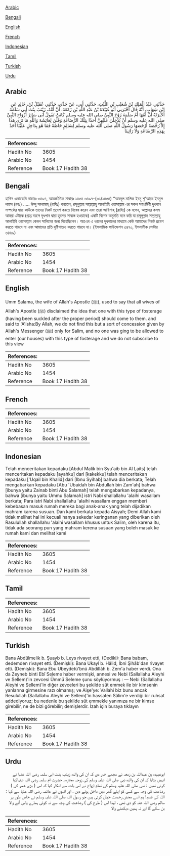 [Arabic](#arabic)

[Bengali](#bengali)

[English](#english)

[French](#french)

[Indonesian](#indonesian)

[Tamil](#tamil)

[Turkish](#turkish)

[Urdu](#urdu)

## Arabic


<div dir="rtl" lang="ar" style={{fontSize:'larger',backgroundColor:'#f8f9fa',padding:20}}>
حَدَّثَنِي عَبْدُ الْمَلِكِ بْنُ شُعَيْبِ بْنِ اللَّيْثِ، حَدَّثَنِي أَبِي، عَنْ جَدِّي، حَدَّثَنِي عُقَيْلُ بْنُ، خَالِدٍ عَنِ ابْنِ شِهَابٍ، أَنَّهُ قَالَ أَخْبَرَنِي أَبُو عُبَيْدَةَ بْنُ عَبْدِ اللَّهِ بْنِ زَمْعَةَ، أَنَّ أُمَّهُ، زَيْنَبَ بِنْتَ أَبِي سَلَمَةَ أَخْبَرَتْهُ أَنَّ أُمَّهَا أُمَّ سَلَمَةَ زَوْجَ النَّبِيِّ صلى الله عليه وسلم كَانَتْ تَقُولُ أَبَى سَائِرُ أَزْوَاجِ النَّبِيِّ صلى الله عليه وسلم أَنْ يُدْخِلْنَ عَلَيْهِنَّ أَحَدًا بِتِلْكَ الرَّضَاعَةِ وَقُلْنَ لِعَائِشَةَ وَاللَّهِ مَا نَرَى هَذَا إِلاَّ رُخْصَةً أَرْخَصَهَا رَسُولُ اللَّهِ صلى الله عليه وسلم لِسَالِمٍ خَاصَّةً فَمَا هُوَ بِدَاخِلٍ عَلَيْنَا أَحَدٌ بِهَذِهِ الرَّضَاعَةِ وَلاَ رَائِينَا
</div>
<div style={{backgroundColor:'#f8f9fa',padding:20, marginBottom: 10}}><table> <thead> <tr> <th>References:</th> <th></th> </tr> </thead> <tbody><tr><td>Hadith No</td><td>3605</td></tr><tr><td>Arabic No</td><td>1454</td></tr><tr><td>Reference</td><td>Book 17 Hadith 38</td></tr></tbody></table></div>

## Bengali


<div dir="ltr" lang="bn" style={{fontSize:'larger',backgroundColor:'#f8f9fa',padding:20}}>
হাদিস একাডেমি নাম্বারঃ ৩৪৯৭, আন্তর্জাতিক নাম্বারঃ ১৪৫৪ ৩৪৯৭-(৩১/১৪৫৪) “আবদুল মালিক ইবনু শু'আয়ব ইবনুল লায়স (রহঃ) ..... উম্মু সালামাহ্ (রাযিঃ) বলতেন, রসূলুল্লাহ সাল্লাল্লাহু আলাইহি ওয়াসাল্লাম এর সকল সহধর্মিণী দুধপান সম্পর্কের দ্বারা কাউকে তাদের নিকট প্রবেশ করতে নিষেধ করেন এবং তারা আয়িশাহ্ (রাযিঃ) কে বলেন, আল্লাহর কসম আমরা এটাকে (প্রাপ্ত বয়সে দুধপান দ্বারা হুরমত সাব্যস্ত হওয়াকে) একটি বিশেষ অনুমতি মনে করি যা রসূলুল্লাহ সাল্লাল্লাহু আলাইহি ওয়াসাল্লাম কেবল সালিমের জন্য দিয়েছিলেন। অতএব এ ধরনের দুধপানের মাধ্যমে কেউ আমাদের নিকট প্রবেশ করতে পারবে না এবং আমাদের প্রতি দৃষ্টিপাতও করতে পারবে না। (ইসলামিক ফাউন্ডেশন ৩৪৭০, ইসলামীক সেন্টার ৩৪৬৯)
</div>
<div style={{backgroundColor:'#f8f9fa',padding:20, marginBottom: 10}}><table> <thead> <tr> <th>References:</th> <th></th> </tr> </thead> <tbody><tr><td>Hadith No</td><td>3605</td></tr><tr><td>Arabic No</td><td>1454</td></tr><tr><td>Reference</td><td>Book 17 Hadith 38</td></tr></tbody></table></div>

## English


<div dir="ltr" lang="en" style={{fontSize:'larger',backgroundColor:'#f8f9fa',padding:20}}>
Umm Salama, the wife of Allah's Apostle (ﷺ), used to say that all wives of Allah's Apostle (ﷺ) disclaimed the idea that one with this type of fosterage (having been suckled after the proper period) should come to them. and said to 'A'isha:By Allah, we do not find this but a sort of concession given by Allah's Messenger (ﷺ) only for Salim, and no one was ging to be allowed to enter (our houses) with this type of fosterage and we do not subscribe to this view
</div>
<div style={{backgroundColor:'#f8f9fa',padding:20, marginBottom: 10}}><table> <thead> <tr> <th>References:</th> <th></th> </tr> </thead> <tbody><tr><td>Hadith No</td><td>3605</td></tr><tr><td>Arabic No</td><td>1454</td></tr><tr><td>Reference</td><td>Book 17 Hadith 38</td></tr></tbody></table></div>

## French


<div dir="ltr" lang="fr" style={{fontSize:'larger',backgroundColor:'#f8f9fa',padding:20}}>

</div>
<div style={{backgroundColor:'#f8f9fa',padding:20, marginBottom: 10}}><table> <thead> <tr> <th>References:</th> <th></th> </tr> </thead> <tbody><tr><td>Hadith No</td><td>3605</td></tr><tr><td>Arabic No</td><td>1454</td></tr><tr><td>Reference</td><td>Book 17 Hadith 38</td></tr></tbody></table></div>

## Indonesian


<div dir="ltr" lang="id" style={{fontSize:'larger',backgroundColor:'#f8f9fa',padding:20}}>
Telah menceritakan kepadaku [Abdul Malik bin Syu'aib bin Al Laits] telah menceritakan kepadaku [ayahku] dari [kakekku] telah menceritakan kepadaku ['Uqail bin Khalid] dari [Ibnu Syihab] bahwa dia berkata; Telah mengabarkan kepadaku [Abu 'Ubaidah bin Abdullah bin Zam'ah] bahwa [ibunya yaitu Zainab binti Abu Salamah] telah mengabarkan kepadanya, bahwa [ibunya yaitu Ummu Salamah] istri Nabi shallallahu 'alaihi wasallam berkata; Para istri Nabi shallallahu 'alaihi wasallam enggan memberi kebebasan masuk rumah mereka bagi anak-anak yang telah dijadikan mahram karena susuan. Dan kami berkata kepada Aisyah; Demi Allah kami tidak melihat hal ini kecuali hanya sekedar keringanan yang diberikan oleh Rasulullah shallallahu 'alaihi wasallam khusus untuk Salim, oleh karena itu, tidak ada seorang pun yang mahram kerena susuan yang boleh masuk ke rumah kami dan melihat kami
</div>
<div style={{backgroundColor:'#f8f9fa',padding:20, marginBottom: 10}}><table> <thead> <tr> <th>References:</th> <th></th> </tr> </thead> <tbody><tr><td>Hadith No</td><td>3605</td></tr><tr><td>Arabic No</td><td>1454</td></tr><tr><td>Reference</td><td>Book 17 Hadith 38</td></tr></tbody></table></div>

## Tamil


<div dir="ltr" lang="ta" style={{fontSize:'larger',backgroundColor:'#f8f9fa',padding:20}}>

</div>
<div style={{backgroundColor:'#f8f9fa',padding:20, marginBottom: 10}}><table> <thead> <tr> <th>References:</th> <th></th> </tr> </thead> <tbody><tr><td>Hadith No</td><td>3605</td></tr><tr><td>Arabic No</td><td>1454</td></tr><tr><td>Reference</td><td>Book 17 Hadith 38</td></tr></tbody></table></div>

## Turkish


<div dir="ltr" lang="tr" style={{fontSize:'larger',backgroundColor:'#f8f9fa',padding:20}}>
Bana Abdülmelik b. Şuayb b. Leys rivayet etti, (Dediki): Bana babam, dedemden rivayet etti. (Demişki): Bana Ukayl b. Hâlid, İbni Şihâb'dan rivayet etti. (Demişki): Bana Ebu Ubeydetü'bnü AbdiIIâh b. Zem'a haber verdi. Ona da Zeyneb binti Ebî Seleme haber vermişki, annesi ve Nebi (Sallallahu Aleyhi ve Sellem)'in zevcesi Ümmü Seleme şunu söylüyormuş : — Nebi (Sallallahu Aleyhi ve Sellem)'in diğer zevceleri bu şekilde süt emmek ile bir kimsenin yanlarına girmesine razı olmamış; ve Aişe'ye: Vallahi biz bunu ancak Resulullah (Sallallahu Aleyhi ve Sellem)'in hassaten Sâlim'e verdiği bir ruhsat addediyoruz; bu nedenle bu şekilde süt emmekle yanımıza ne bir kimse girebilir, ne de bizi görebilir; demişlerdir. İzah için buraya tıklayın
</div>
<div style={{backgroundColor:'#f8f9fa',padding:20, marginBottom: 10}}><table> <thead> <tr> <th>References:</th> <th></th> </tr> </thead> <tbody><tr><td>Hadith No</td><td>3605</td></tr><tr><td>Arabic No</td><td>1454</td></tr><tr><td>Reference</td><td>Book 17 Hadith 38</td></tr></tbody></table></div>

## Urdu


<div dir="rtl" lang="ur" style={{fontSize:'larger',backgroundColor:'#f8f9fa',padding:20}}>
ابوعبیدہ بن عبداللہ بن زمعہ نے مجھے خبر دی کہ ان کی والدہ زینب بنت ابی سلمہ رضی اللہ عنہا نے انہیں بتایا کہ ان کی والدہ نبی صلی اللہ علیہ وسلم کی زوجہ محترمہ حضرت ام سلمہ رضی اللہ عنہاکہا کرتی تھیں : نبی صلی اللہ علیہ وسلم کی تمام ازواج نے اس بات سے انکار کیا کہ اس ( بڑی عمر کی ) رضاعت کی وجہ سے کسی کو اپنے گھر میں داخل ہونے دیں ، اور انہوں نے عائشہ رضی اللہ عنہا سے کہا : اللہ کی قسم! ہم اسے محض رخصت خیال کرتی ہیں جو رسول اللہ صلی اللہ علیہ وسلم نے خاص طور پر سالم رضی اللہ عنہ کو دی تھی ، لہذا اس ( طرح کی ) رضاعت کی وجہ سے نہ کوئی ہمارے پاس آنے والا بن سکے گا اور نہ ہمیں دیکھنے والا
</div>
<div style={{backgroundColor:'#f8f9fa',padding:20, marginBottom: 10}}><table> <thead> <tr> <th>References:</th> <th></th> </tr> </thead> <tbody><tr><td>Hadith No</td><td>3605</td></tr><tr><td>Arabic No</td><td>1454</td></tr><tr><td>Reference</td><td>Book 17 Hadith 38</td></tr></tbody></table></div>